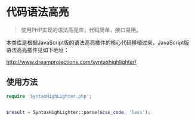 # 代码语法高亮

> 使用PHP实现的语法高亮库，代码简单，接口易用。

本类库是根据JavaScript版的语法高亮插件的核心代码移植过来，JavaScript版语法高亮插件见如下地址：

http://www.dreamprojections.com/syntaxhighlighter/

## 使用方法

```php
require 'SyntaxHighLighter.php';


$result = SyntaxHighLighter::parse($css_code, 'less');
```
